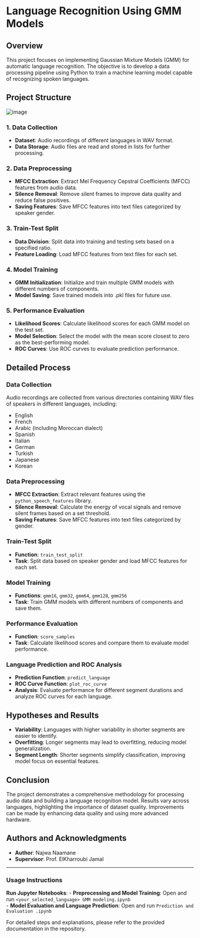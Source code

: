 

# Language Recognition Using GMM Models

## Overview

This project focuses on implementing Gaussian Mixture Models (GMM) for automatic language recognition. The objective is to develop a data processing pipeline using Python to train a machine learning model capable of recognizing spoken languages.

## Project Structure   

![image](https://github.com/najwanaamane/Sound-Language-Recognition/assets/86806375/b5f2baa3-dd7c-4293-9cd7-ba04112b2240)


### 1. Data Collection

- **Dataset**: Audio recordings of different languages in WAV format.
- **Data Storage**: Audio files are read and stored in lists for further processing.

### 2. Data Preprocessing

- **MFCC Extraction**: Extract Mel Frequency Cepstral Coefficients (MFCC) features from audio data.
- **Silence Removal**: Remove silent frames to improve data quality and reduce false positives.
- **Saving Features**: Save MFCC features into text files categorized by speaker gender.

### 3. Train-Test Split

- **Data Division**: Split data into training and testing sets based on a specified ratio.
- **Feature Loading**: Load MFCC features from text files for each set.

### 4. Model Training

- **GMM Initialization**: Initialize and train multiple GMM models with different numbers of components.
- **Model Saving**: Save trained models into .pkl files for future use.

### 5. Performance Evaluation

- **Likelihood Scores**: Calculate likelihood scores for each GMM model on the test set.
- **Model Selection**: Select the model with the mean score closest to zero as the best-performing model.
- **ROC Curves**: Use ROC curves to evaluate prediction performance.

## Detailed Process

### Data Collection
Audio recordings are collected from various directories containing WAV files of speakers in different languages, including:
- English
- French
- Arabic (including Moroccan dialect)
- Spanish
- Italian
- German
- Turkish
- Japanese
- Korean

### Data Preprocessing
- **MFCC Extraction**: Extract relevant features using the `python_speech_features` library.
- **Silence Removal**: Calculate the energy of vocal signals and remove silent frames based on a set threshold.
- **Saving Features**: Save MFCC features into text files categorized by gender.

### Train-Test Split
- **Function**: `train_test_split`
- **Task**: Split data based on speaker gender and load MFCC features for each set.

### Model Training
- **Functions**: `gmm16`, `gmm32`, `gmm64`, `gmm128`, `gmm256`
- **Task**: Train GMM models with different numbers of components and save them.

### Performance Evaluation
- **Function**: `score_samples`
- **Task**: Calculate likelihood scores and compare them to evaluate model performance.

### Language Prediction and ROC Analysis
- **Prediction Function**: `predict_language`
- **ROC Curve Function**: `plot_roc_curve`
- **Analysis**: Evaluate performance for different segment durations and analyze ROC curves for each language.

## Hypotheses and Results
- **Variability**: Languages with higher variability in shorter segments are easier to identify.
- **Overfitting**: Longer segments may lead to overfitting, reducing model generalization.
- **Segment Length**: Shorter segments simplify classification, improving model focus on essential features.

## Conclusion
The project demonstrates a comprehensive methodology for processing audio data and building a language recognition model. Results vary across languages, highlighting the importance of dataset quality. Improvements can be made by enhancing data quality and using more advanced hardware.

## Authors and Acknowledgments
- **Author**: Najwa Naamane
- **Supervisor**: Prof. ElKharroubi Jamal



---

### Usage Instructions
 **Run Jupyter Notebooks**:
    - **Preprocessing and Model Training**: Open and run `<your_selected_language> GMM modeling.ipynb`   
    - **Model Evaluation and Language Prediction**: Open and run `Prediction and Evaluation .ipynb`

For detailed steps and explanations, please refer to the provided documentation in the repository.
